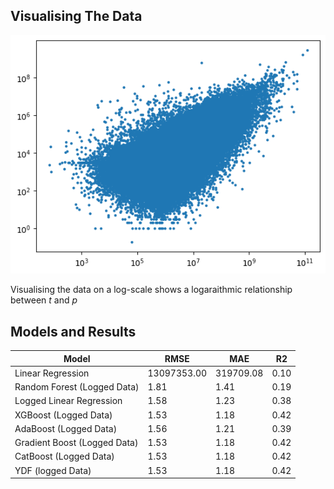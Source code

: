 ## Visualising The Data

![alt text](image.png)

Visualising the data on a log-scale shows a logaraithmic relationship between *t* and *p*

## Models and Results

| Model                       | RMSE        | MAE           | R2   |
| --------------------------- | ----------- | ------------- | ---- |
| Linear Regression           | 13097353.00 | 319709.08     | 0.10 |
| Random Forest (Logged Data) | 1.81        | 1.41          | 0.19 |
| Logged Linear Regression    | 1.58        | 1.23          | 0.38 |
| XGBoost (Logged Data)       | 1.53        | 1.18          | 0.42 |
| AdaBoost (Logged Data)      | 1.56        | 1.21          | 0.39 |
| Gradient Boost (Logged Data)| 1.53        | 1.18          | 0.42 |
| CatBoost (Logged Data)      | 1.53        | 1.18          | 0.42 |
| YDF (logged Data)           | 1.53        | 1.18          | 0.42 |
